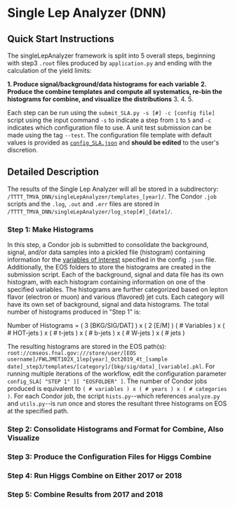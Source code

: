 # Single Lep Analyzer (DNN)

## Quick Start Instructions

The singleLepAnalyzer framework is split into 5 overall steps, beginning with step3 `.root` files produced by `application.py` and ending with the calculation of the yield limits:

__1.  Produce signal/background/data histograms for each variable__
__2.  Produce the combine templates and compute all systematics, re-bin the histograms for combine, and visualize the distributions__
3. 
4.
5.

Each step can be run using the `submit_SLA.py -s [#] -c [config file]` script using the input command `-s` to indicate a step from `1` to `5` and `-c` indicates which configuration file to use. A unit test submission can be made using the tag `--test`. The configuration file template with default values is provided as [`config_SLA.json`](https://github.com/daniel-sunyou-li/TTTT_TMVA_DNN/blob/test/singleLepAnalyzer/config_SLA.json) and __should be edited__ to the user's discretion.

## Detailed Description
The results of the Single Lep Analyzer will all be stored in a subdirectory: `/TTTT_TMVA_DNN/singleLepAnalyzer/templates_[year]/`. The Condor `.job` scripts and the `.log`, `.out` and `.err` files are stored in `/TTTT_TMVA_DNN/singleLepAnalyzer/log_step[#]_[date]/`.

### Step 1: Make Histograms 
In this step, a Condor job is submitted to consolidate the background, signal, and/or data samples into a pickled file (histogram) containing information for the [variables of interest](https://github.com/daniel-sunyou-li/TTTT_TMVA_DNN/blob/test/varsList.py#L572-L573) specified in the config `.json` file. Additionally, the EOS folders to store the histograms are created in the submission script.  Each of the background, signal and data file has its own histogram, with each histogram containing information on one of the specified variables. The histograms are further categorized based on lepton flavor (electron or muon) and various (flavored) jet cuts.  Each category will have its own set of background, signal and data histograms.  The total number of histograms produced in "Step 1" is:

  Number of Histograms = ( 3 [BKG/SIG/DAT] ) x ( 2 [E/M] ) ( # Variables ) x ( # HOT-jets ) x ( # t-jets ) x ( # b-jets ) x ( # W-jets ) x ( # jets )
  
The resulting histograms are stored in the EOS path(s): `root://cmseos.fnal.gov:///store/user/[EOS username]/FWLJMET102X_1lep[year]_Oct2019_4t_[sample date]_step3/templates/[category]/[bkg/sig/data]_[variable].pkl`. For running multiple iterations of the workflow, edit the configuration parameter `config_SLA[ "STEP 1" ][ "EOSFOLDER" ]`.  The number of Condor jobs produced is equivalent to `( # variables ) x ( # years ) x ( # categories )`.  For each Condor job, the script `hists.py`--which references `analyze.py` and `utils.py`--is run once and stores the resultant three histograms on EOS at the specified path.

### Step 2: Consolidate Histograms and Format for Combine, Also Visualize

### Step 3: Produce the Configuration Files for Higgs Combine

### Step 4: Run Higgs Combine on Either 2017 or 2018

### Step 5: Combine Results from 2017 and 2018




